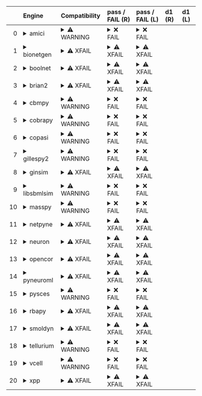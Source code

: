 |    | Engine                                                                                                                                     | Compatibility                                                                                                                                                                                                                                      | pass / FAIL (R)                                                                                                                                                                                                                                                                                                                                                                                                                                                                                                                                                                                                                                                                                                                                                                                                                                             | pass / FAIL (L)                                                                                                                                                                                                                                                                                                                                                                                                                                                                                                                                                              | d1 (R)   | d1 (L)   |
|---:|:-------------------------------------------------------------------------------------------------------------------------------------------|:---------------------------------------------------------------------------------------------------------------------------------------------------------------------------------------------------------------------------------------------------|:------------------------------------------------------------------------------------------------------------------------------------------------------------------------------------------------------------------------------------------------------------------------------------------------------------------------------------------------------------------------------------------------------------------------------------------------------------------------------------------------------------------------------------------------------------------------------------------------------------------------------------------------------------------------------------------------------------------------------------------------------------------------------------------------------------------------------------------------------------|:-----------------------------------------------------------------------------------------------------------------------------------------------------------------------------------------------------------------------------------------------------------------------------------------------------------------------------------------------------------------------------------------------------------------------------------------------------------------------------------------------------------------------------------------------------------------------------|:---------|:---------|
|  0 | <details><summary>amici</summary>https://docs.biosimulators.org/Biosimulators_AMICI/<br></details>                                         | <details><summary>&#9888; WARNING</summary>The file extensions of the input files are '('xml', 'xml')'. These may be compatible with amici. ['SBML', 'SED-ML'] are compatible with amici</details>                                                 | <details><summary>&#10060; FAIL</summary><a href="https://api.biosimulations.org/runs/6728b7265a60072d20f48b96">view</a><br><a href="https://api.biosimulations.org/results/6728b7265a60072d20f48b96/download">download</a><br><a href="https://api.biosimulations.org/logs/6728b7265a60072d20f48b96?includeOutput=true">logs</a><br><br>ERROR MESSAGE:<br>`/root/archive.omex` is not a valid COMBINE/OMEX archive.<br>  - The SED-ML file at location `./tmp267694` is invalid.<br>    - Data generator `OBJF_1` is invalid.<br>      - Variable `OBJF` is invalid.<br>        - One or more namespaces required for target `/sbml:sbml/sbml:model/fbc:listOfObjectives/fbc:objective[@fbc:id='OBJF']` are not defined. Only the following namespaces are defined for the target: `sbml`.<br><br>ERROR TYPE:<br>ValueError</details>                      | <details><summary>&#10060; FAIL</summary>ERROR MESSAGE:<br>`/root/in/01186-sbml-l3v2-sedml.omex` is not a valid COMBINE/OMEX archive.<br>  - The SED-ML file at location `./tmp640928` is invalid.<br>    - Data generator `OBJF_1` is invalid.<br>      - Variable `OBJF` is invalid.<br>        - One or more namespaces required for target `/sbml:sbml/sbml:model/fbc:listOfObjectives/fbc:objective[@fbc:id='OBJF']` are not defined. Only the following namespaces are defined for the target: `sbml`.<br><br>ERROR TYPE:<br>ValueError</details>                      |          |          |
|  1 | <details><summary>bionetgen</summary>https://docs.biosimulators.org/Biosimulators_BioNetGen/<br></details>                                 | <details><summary>&#9888; XFAIL</summary>EXPECTED FAIL<br><br>The file extensions of the input files are '('xml', 'xml')'. These may be compatible with bionetgen. ['BNGL', 'SED-ML'] are compatible with bionetgen</details>                      | <details><summary>&#9888; XFAIL</summary>EXPECTED FAIL<br><br><a href="https://api.biosimulations.org/runs/6728b72b0d09353e8f0f8a8c">view</a><br><a href="https://api.biosimulations.org/results/6728b72b0d09353e8f0f8a8c/download">download</a><br><a href="https://api.biosimulations.org/logs/6728b72b0d09353e8f0f8a8c?includeOutput=true">logs</a><br><br>ERROR MESSAGE:<br>`/root/archive.omex` is not a valid COMBINE/OMEX archive.<br>  - The SED-ML file at location `./tmp347049` is invalid.<br>    - Data generator `OBJF_1` is invalid.<br>      - Variable `OBJF` is invalid.<br>        - One or more namespaces required for target `/sbml:sbml/sbml:model/fbc:listOfObjectives/fbc:objective[@fbc:id='OBJF']` are not defined. Only the following namespaces are defined for the target: `sbml`.<br><br>ERROR TYPE:<br>ValueError</details> | <details><summary>&#9888; XFAIL</summary>EXPECTED FAIL<br><br>ERROR MESSAGE:<br>`/root/in/01186-sbml-l3v2-sedml.omex` is not a valid COMBINE/OMEX archive.<br>  - The SED-ML file at location `./tmp46347` is invalid.<br>    - Data generator `OBJF_1` is invalid.<br>      - Variable `OBJF` is invalid.<br>        - One or more namespaces required for target `/sbml:sbml/sbml:model/fbc:listOfObjectives/fbc:objective[@fbc:id='OBJF']` are not defined. Only the following namespaces are defined for the target: `sbml`.<br><br>ERROR TYPE:<br>ValueError</details>  |          |          |
|  2 | <details><summary>boolnet</summary>https://docs.biosimulators.org/Biosimulators_BoolNet/<br></details>                                     | <details><summary>&#9888; XFAIL</summary>EXPECTED FAIL<br><br>The file extensions of the input files are '('xml', 'xml')'. These may be compatible with boolnet. ['SBML-qual', 'SED-ML'] are compatible with boolnet</details>                     | <details><summary>&#9888; XFAIL</summary>EXPECTED FAIL<br><br><a href="https://api.biosimulations.org/runs/6728b72d5a60072d20f48b99">view</a><br><a href="https://api.biosimulations.org/results/6728b72d5a60072d20f48b99/download">download</a><br><a href="https://api.biosimulations.org/logs/6728b72d5a60072d20f48b99?includeOutput=true">logs</a><br><br>ERROR MESSAGE:<br>`/root/archive.omex` is not a valid COMBINE/OMEX archive.<br>  - The SED-ML file at location `./tmp838310` is invalid.<br>    - Data generator `OBJF_1` is invalid.<br>      - Variable `OBJF` is invalid.<br>        - One or more namespaces required for target `/sbml:sbml/sbml:model/fbc:listOfObjectives/fbc:objective[@fbc:id='OBJF']` are not defined. Only the following namespaces are defined for the target: `sbml`.<br><br>ERROR TYPE:<br>ValueError</details> | <details><summary>&#9888; XFAIL</summary>EXPECTED FAIL<br><br>ERROR MESSAGE:<br>`/root/in/01186-sbml-l3v2-sedml.omex` is not a valid COMBINE/OMEX archive.<br>  - The SED-ML file at location `./tmp433696` is invalid.<br>    - Data generator `OBJF_1` is invalid.<br>      - Variable `OBJF` is invalid.<br>        - One or more namespaces required for target `/sbml:sbml/sbml:model/fbc:listOfObjectives/fbc:objective[@fbc:id='OBJF']` are not defined. Only the following namespaces are defined for the target: `sbml`.<br><br>ERROR TYPE:<br>ValueError</details> |          |          |
|  3 | <details><summary>brian2</summary>https://docs.biosimulators.org/Biosimulators_pyNeuroML/<br></details>                                    | <details><summary>&#9888; XFAIL</summary>EXPECTED FAIL<br><br>The file extensions of the input files are '('xml', 'xml')'. These may be compatible with brian2. ['NeuroML', 'SED-ML', 'LEMS', 'SED-ML'] are compatible with brian2</details>       | <details><summary>&#9888; XFAIL</summary>EXPECTED FAIL<br><br><a href="https://api.biosimulations.org/runs/6728b72a0d09353e8f0f8a88">view</a><br><a href="https://api.biosimulations.org/results/6728b72a0d09353e8f0f8a88/download">download</a><br><a href="https://api.biosimulations.org/logs/6728b72a0d09353e8f0f8a88?includeOutput=true">logs</a><br><br>ERROR MESSAGE:<br>No module named 'libsbml'<br><br>ERROR TYPE:<br>ModuleNotFoundError</details>                                                                                                                                                                                                                                                                                                                                                                                               | <details><summary>&#9888; XFAIL</summary>EXPECTED FAIL<br><br>ERROR MESSAGE:<br>No module named 'libsbml'<br><br>ERROR TYPE:<br>ModuleNotFoundError</details>                                                                                                                                                                                                                                                                                                                                                                                                                |          |          |
|  4 | <details><summary>cbmpy</summary>https://docs.biosimulators.org/Biosimulators_CBMPy/<br></details>                                         | <details><summary>&#9888; WARNING</summary>The file extensions of the input files are '('xml', 'xml')'. These may be compatible with cbmpy. ['SBML', 'SED-ML'] are compatible with cbmpy</details>                                                 | <details><summary>&#10060; FAIL</summary><a href="https://api.biosimulations.org/runs/6728b72f5a60072d20f48b9e">view</a><br><a href="https://api.biosimulations.org/results/6728b72f5a60072d20f48b9e/download">download</a><br><a href="https://api.biosimulations.org/logs/6728b72f5a60072d20f48b9e?includeOutput=true">logs</a><br><br>ERROR MESSAGE:<br>`/root/archive.omex` is not a valid COMBINE/OMEX archive.<br>  - The SED-ML file at location `./tmp528257` is invalid.<br>    - Data generator `OBJF_1` is invalid.<br>      - Variable `OBJF` is invalid.<br>        - One or more namespaces required for target `/sbml:sbml/sbml:model/fbc:listOfObjectives/fbc:objective[@fbc:id='OBJF']` are not defined. Only the following namespaces are defined for the target: `sbml`.<br><br>ERROR TYPE:<br>ValueError</details>                      | <details><summary>&#10060; FAIL</summary>ERROR MESSAGE:<br>`/root/in/01186-sbml-l3v2-sedml.omex` is not a valid COMBINE/OMEX archive.<br>  - The SED-ML file at location `./tmp385050` is invalid.<br>    - Data generator `OBJF_1` is invalid.<br>      - Variable `OBJF` is invalid.<br>        - One or more namespaces required for target `/sbml:sbml/sbml:model/fbc:listOfObjectives/fbc:objective[@fbc:id='OBJF']` are not defined. Only the following namespaces are defined for the target: `sbml`.<br><br>ERROR TYPE:<br>ValueError</details>                      |          |          |
|  5 | <details><summary>cobrapy</summary>https://docs.biosimulators.org/Biosimulators_COBRApy/<br>Only allows steady state simulations</details> | <details><summary>&#9888; WARNING</summary>The file extensions of the input files are '('xml', 'xml')'. These may be compatible with cobrapy. ['SBML', 'SED-ML'] are compatible with cobrapy</details>                                             | <details><summary>&#10060; FAIL</summary><a href="https://api.biosimulations.org/runs/6728b730b678b3883bb5df8f">view</a><br><a href="https://api.biosimulations.org/results/6728b730b678b3883bb5df8f/download">download</a><br><a href="https://api.biosimulations.org/logs/6728b730b678b3883bb5df8f?includeOutput=true">logs</a><br><br>ERROR MESSAGE:<br>`/root/archive.omex` is not a valid COMBINE/OMEX archive.<br>  - The SED-ML file at location `./tmp171288` is invalid.<br>    - Data generator `OBJF_1` is invalid.<br>      - Variable `OBJF` is invalid.<br>        - One or more namespaces required for target `/sbml:sbml/sbml:model/fbc:listOfObjectives/fbc:objective[@fbc:id='OBJF']` are not defined. Only the following namespaces are defined for the target: `sbml`.<br><br>ERROR TYPE:<br>ValueError</details>                      | <details><summary>&#10060; FAIL</summary>ERROR MESSAGE:<br>`/root/in/01186-sbml-l3v2-sedml.omex` is not a valid COMBINE/OMEX archive.<br>  - The SED-ML file at location `./tmp413781` is invalid.<br>    - Data generator `OBJF_1` is invalid.<br>      - Variable `OBJF` is invalid.<br>        - One or more namespaces required for target `/sbml:sbml/sbml:model/fbc:listOfObjectives/fbc:objective[@fbc:id='OBJF']` are not defined. Only the following namespaces are defined for the target: `sbml`.<br><br>ERROR TYPE:<br>ValueError</details>                      |          |          |
|  6 | <details><summary>copasi</summary>https://docs.biosimulators.org/Biosimulators_COPASI/<br></details>                                       | <details><summary>&#9888; WARNING</summary>The file extensions of the input files are '('xml', 'xml')'. These may be compatible with copasi. ['SBML', 'SED-ML'] are compatible with copasi</details>                                               | <details><summary>&#10060; FAIL</summary><a href="https://api.biosimulations.org/runs/6728b7335a60072d20f48ba3">view</a><br><a href="https://api.biosimulations.org/results/6728b7335a60072d20f48ba3/download">download</a><br><a href="https://api.biosimulations.org/logs/6728b7335a60072d20f48ba3?includeOutput=true">logs</a><br><br>ERROR MESSAGE:<br>`/root/archive.omex` is not a valid COMBINE/OMEX archive.<br>  - The SED-ML file at location `./tmp860188` is invalid.<br>    - Data generator `OBJF_1` is invalid.<br>      - Variable `OBJF` is invalid.<br>        - One or more namespaces required for target `/sbml:sbml/sbml:model/fbc:listOfObjectives/fbc:objective[@fbc:id='OBJF']` are not defined. Only the following namespaces are defined for the target: `sbml`.<br><br>ERROR TYPE:<br>ValueError</details>                      | <details><summary>&#10060; FAIL</summary>ERROR MESSAGE:<br>`/root/in/01186-sbml-l3v2-sedml.omex` is not a valid COMBINE/OMEX archive.<br>  - The SED-ML file at location `./tmp332181` is invalid.<br>    - Data generator `OBJF_1` is invalid.<br>      - Variable `OBJF` is invalid.<br>        - One or more namespaces required for target `/sbml:sbml/sbml:model/fbc:listOfObjectives/fbc:objective[@fbc:id='OBJF']` are not defined. Only the following namespaces are defined for the target: `sbml`.<br><br>ERROR TYPE:<br>ValueError</details>                      |          |          |
|  7 | <details><summary>gillespy2</summary>https://docs.biosimulators.org/Biosimulators_GillesPy2/<br></details>                                 | <details><summary>&#9888; WARNING</summary>The file extensions of the input files are '('xml', 'xml')'. These may be compatible with gillespy2. ['SBML', 'SED-ML'] are compatible with gillespy2</details>                                         | <details><summary>&#10060; FAIL</summary><a href="https://api.biosimulations.org/runs/6728b7350d09353e8f0f8a96">view</a><br><a href="https://api.biosimulations.org/results/6728b7350d09353e8f0f8a96/download">download</a><br><a href="https://api.biosimulations.org/logs/6728b7350d09353e8f0f8a96?includeOutput=true">logs</a><br><br>ERROR MESSAGE:<br>`/root/archive.omex` is not a valid COMBINE/OMEX archive.<br>  - The SED-ML file at location `./tmp595452` is invalid.<br>    - Data generator `OBJF_1` is invalid.<br>      - Variable `OBJF` is invalid.<br>        - One or more namespaces required for target `/sbml:sbml/sbml:model/fbc:listOfObjectives/fbc:objective[@fbc:id='OBJF']` are not defined. Only the following namespaces are defined for the target: `sbml`.<br><br>ERROR TYPE:<br>ValueError</details>                      | <details><summary>&#10060; FAIL</summary>ERROR MESSAGE:<br>`/root/in/01186-sbml-l3v2-sedml.omex` is not a valid COMBINE/OMEX archive.<br>  - The SED-ML file at location `./tmp697896` is invalid.<br>    - Data generator `OBJF_1` is invalid.<br>      - Variable `OBJF` is invalid.<br>        - One or more namespaces required for target `/sbml:sbml/sbml:model/fbc:listOfObjectives/fbc:objective[@fbc:id='OBJF']` are not defined. Only the following namespaces are defined for the target: `sbml`.<br><br>ERROR TYPE:<br>ValueError</details>                      |          |          |
|  8 | <details><summary>ginsim</summary>https://docs.biosimulators.org/Biosimulators_GINsim/<br></details>                                       | <details><summary>&#9888; XFAIL</summary>EXPECTED FAIL<br><br>The file extensions of the input files are '('xml', 'xml')'. These may be compatible with ginsim. ['SBML-qual', 'SED-ML'] are compatible with ginsim</details>                       | <details><summary>&#9888; XFAIL</summary>EXPECTED FAIL<br><br><a href="https://api.biosimulations.org/runs/6728b7365a60072d20f48ba8">view</a><br><a href="https://api.biosimulations.org/results/6728b7365a60072d20f48ba8/download">download</a><br><a href="https://api.biosimulations.org/logs/6728b7365a60072d20f48ba8?includeOutput=true">logs</a><br><br>ERROR MESSAGE:<br>`/root/archive.omex` is not a valid COMBINE/OMEX archive.<br>  - The SED-ML file at location `./tmp956508` is invalid.<br>    - Data generator `OBJF_1` is invalid.<br>      - Variable `OBJF` is invalid.<br>        - One or more namespaces required for target `/sbml:sbml/sbml:model/fbc:listOfObjectives/fbc:objective[@fbc:id='OBJF']` are not defined. Only the following namespaces are defined for the target: `sbml`.<br><br>ERROR TYPE:<br>ValueError</details> | <details><summary>&#9888; XFAIL</summary>EXPECTED FAIL<br><br>ERROR MESSAGE:<br>`/root/in/01186-sbml-l3v2-sedml.omex` is not a valid COMBINE/OMEX archive.<br>  - The SED-ML file at location `./tmp90777` is invalid.<br>    - Data generator `OBJF_1` is invalid.<br>      - Variable `OBJF` is invalid.<br>        - One or more namespaces required for target `/sbml:sbml/sbml:model/fbc:listOfObjectives/fbc:objective[@fbc:id='OBJF']` are not defined. Only the following namespaces are defined for the target: `sbml`.<br><br>ERROR TYPE:<br>ValueError</details>  |          |          |
|  9 | <details><summary>libsbmlsim</summary>https://docs.biosimulators.org/Biosimulators_LibSBMLSim/<br></details>                               | <details><summary>&#9888; WARNING</summary>The file extensions of the input files are '('xml', 'xml')'. These may be compatible with libsbmlsim. ['SBML', 'SED-ML'] are compatible with libsbmlsim</details>                                       | <details><summary>&#10060; FAIL</summary><a href="https://api.biosimulations.org/runs/6728b738b678b3883bb5dfa0">view</a><br><a href="https://api.biosimulations.org/results/6728b738b678b3883bb5dfa0/download">download</a><br><a href="https://api.biosimulations.org/logs/6728b738b678b3883bb5dfa0?includeOutput=true">logs</a><br><br>ERROR MESSAGE:<br>`/root/archive.omex` is not a valid COMBINE/OMEX archive.<br>  - The SED-ML file at location `./tmp385105` is invalid.<br>    - Data generator `OBJF_1` is invalid.<br>      - Variable `OBJF` is invalid.<br>        - One or more namespaces required for target `/sbml:sbml/sbml:model/fbc:listOfObjectives/fbc:objective[@fbc:id='OBJF']` are not defined. Only the following namespaces are defined for the target: `sbml`.<br><br>ERROR TYPE:<br>ValueError</details>                      | <details><summary>&#10060; FAIL</summary>ERROR MESSAGE:<br>`/root/in/01186-sbml-l3v2-sedml.omex` is not a valid COMBINE/OMEX archive.<br>  - The SED-ML file at location `./tmp39181` is invalid.<br>    - Data generator `OBJF_1` is invalid.<br>      - Variable `OBJF` is invalid.<br>        - One or more namespaces required for target `/sbml:sbml/sbml:model/fbc:listOfObjectives/fbc:objective[@fbc:id='OBJF']` are not defined. Only the following namespaces are defined for the target: `sbml`.<br><br>ERROR TYPE:<br>ValueError</details>                       |          |          |
| 10 | <details><summary>masspy</summary>https://docs.biosimulators.org/Biosimulators_MASSpy/<br></details>                                       | <details><summary>&#9888; WARNING</summary>The file extensions of the input files are '('xml', 'xml')'. These may be compatible with masspy. ['SBML', 'SED-ML'] are compatible with masspy</details>                                               | <details><summary>&#10060; FAIL</summary><a href="https://api.biosimulations.org/runs/6728b73ab678b3883bb5dfa5">view</a><br><a href="https://api.biosimulations.org/results/6728b73ab678b3883bb5dfa5/download">download</a><br><a href="https://api.biosimulations.org/logs/6728b73ab678b3883bb5dfa5?includeOutput=true">logs</a><br><br>ERROR MESSAGE:<br>`/root/archive.omex` is not a valid COMBINE/OMEX archive.<br>  - The SED-ML file at location `./tmp581425` is invalid.<br>    - Data generator `OBJF_1` is invalid.<br>      - Variable `OBJF` is invalid.<br>        - One or more namespaces required for target `/sbml:sbml/sbml:model/fbc:listOfObjectives/fbc:objective[@fbc:id='OBJF']` are not defined. Only the following namespaces are defined for the target: `sbml`.<br><br>ERROR TYPE:<br>ValueError</details>                      | <details><summary>&#10060; FAIL</summary>ERROR MESSAGE:<br>`/root/in/01186-sbml-l3v2-sedml.omex` is not a valid COMBINE/OMEX archive.<br>  - The SED-ML file at location `./tmp205834` is invalid.<br>    - Data generator `OBJF_1` is invalid.<br>      - Variable `OBJF` is invalid.<br>        - One or more namespaces required for target `/sbml:sbml/sbml:model/fbc:listOfObjectives/fbc:objective[@fbc:id='OBJF']` are not defined. Only the following namespaces are defined for the target: `sbml`.<br><br>ERROR TYPE:<br>ValueError</details>                      |          |          |
| 11 | <details><summary>netpyne</summary>https://docs.biosimulators.org/Biosimulators_pyNeuroML/<br></details>                                   | <details><summary>&#9888; XFAIL</summary>EXPECTED FAIL<br><br>The file extensions of the input files are '('xml', 'xml')'. These may be compatible with netpyne. ['NeuroML', 'SED-ML', 'LEMS', 'SED-ML'] are compatible with netpyne</details>     | <details><summary>&#9888; XFAIL</summary>EXPECTED FAIL<br><br><a href="https://api.biosimulations.org/runs/6728b73cb678b3883bb5dfb0">view</a><br><a href="https://api.biosimulations.org/results/6728b73cb678b3883bb5dfb0/download">download</a><br><a href="https://api.biosimulations.org/logs/6728b73cb678b3883bb5dfb0?includeOutput=true">logs</a><br><br>ERROR MESSAGE:<br>No module named 'libsbml'<br><br>ERROR TYPE:<br>ModuleNotFoundError</details>                                                                                                                                                                                                                                                                                                                                                                                               | <details><summary>&#9888; XFAIL</summary>EXPECTED FAIL<br><br>ERROR MESSAGE:<br>No module named 'libsbml'<br><br>ERROR TYPE:<br>ModuleNotFoundError</details>                                                                                                                                                                                                                                                                                                                                                                                                                |          |          |
| 12 | <details><summary>neuron</summary>https://docs.biosimulators.org/Biosimulators_pyNeuroML/<br></details>                                    | <details><summary>&#9888; XFAIL</summary>EXPECTED FAIL<br><br>The file extensions of the input files are '('xml', 'xml')'. These may be compatible with neuron. ['NeuroML', 'SED-ML', 'LEMS', 'SED-ML'] are compatible with neuron</details>       | <details><summary>&#9888; XFAIL</summary>EXPECTED FAIL<br><br><a href="https://api.biosimulations.org/runs/6728b73d5a60072d20f48be0">view</a><br><a href="https://api.biosimulations.org/results/6728b73d5a60072d20f48be0/download">download</a><br><a href="https://api.biosimulations.org/logs/6728b73d5a60072d20f48be0?includeOutput=true">logs</a><br><br>ERROR MESSAGE:<br>No module named 'libsbml'<br><br>ERROR TYPE:<br>ModuleNotFoundError</details>                                                                                                                                                                                                                                                                                                                                                                                               | <details><summary>&#9888; XFAIL</summary>EXPECTED FAIL<br><br>ERROR MESSAGE:<br>No module named 'libsbml'<br><br>ERROR TYPE:<br>ModuleNotFoundError</details>                                                                                                                                                                                                                                                                                                                                                                                                                |          |          |
| 13 | <details><summary>opencor</summary>https://docs.biosimulators.org/Biosimulators_OpenCOR/<br></details>                                     | <details><summary>&#9888; XFAIL</summary>EXPECTED FAIL<br><br>The file extensions of the input files are '('xml', 'xml')'. These may be compatible with opencor. ['CellML', 'SED-ML'] are compatible with opencor</details>                        | <details><summary>&#9888; XFAIL</summary>EXPECTED FAIL<br><br><a href="https://api.biosimulations.org/runs/6728b73fb678b3883bb5dfcb">view</a><br><a href="https://api.biosimulations.org/results/6728b73fb678b3883bb5dfcb/download">download</a><br><a href="https://api.biosimulations.org/logs/6728b73fb678b3883bb5dfcb?includeOutput=true">logs</a><br><br>ERROR MESSAGE:<br>No module named 'libsbml'<br><br>ERROR TYPE:<br>ModuleNotFoundError</details>                                                                                                                                                                                                                                                                                                                                                                                               | <details><summary>&#9888; XFAIL</summary>EXPECTED FAIL<br><br>ERROR MESSAGE:<br>No module named 'libsbml'<br><br>ERROR TYPE:<br>ModuleNotFoundError</details>                                                                                                                                                                                                                                                                                                                                                                                                                |          |          |
| 14 | <details><summary>pyneuroml</summary>https://docs.biosimulators.org/Biosimulators_pyNeuroML/<br></details>                                 | <details><summary>&#9888; XFAIL</summary>EXPECTED FAIL<br><br>The file extensions of the input files are '('xml', 'xml')'. These may be compatible with pyneuroml. ['NeuroML', 'SED-ML', 'LEMS', 'SED-ML'] are compatible with pyneuroml</details> | <details><summary>&#9888; XFAIL</summary>EXPECTED FAIL<br><br><a href="https://api.biosimulations.org/runs/6728b7415a60072d20f48bfc">view</a><br><a href="https://api.biosimulations.org/results/6728b7415a60072d20f48bfc/download">download</a><br><a href="https://api.biosimulations.org/logs/6728b7415a60072d20f48bfc?includeOutput=true">logs</a><br><br>ERROR MESSAGE:<br>No module named 'libsbml'<br><br>ERROR TYPE:<br>ModuleNotFoundError</details>                                                                                                                                                                                                                                                                                                                                                                                               | <details><summary>&#9888; XFAIL</summary>EXPECTED FAIL<br><br>ERROR MESSAGE:<br>No module named 'libsbml'<br><br>ERROR TYPE:<br>ModuleNotFoundError</details>                                                                                                                                                                                                                                                                                                                                                                                                                |          |          |
| 15 | <details><summary>pysces</summary>https://docs.biosimulators.org/Biosimulators_PySCeS/<br></details>                                       | <details><summary>&#9888; WARNING</summary>The file extensions of the input files are '('xml', 'xml')'. These may be compatible with pysces. ['SBML', 'SED-ML'] are compatible with pysces</details>                                               | <details><summary>&#10060; FAIL</summary><a href="https://api.biosimulations.org/runs/6728b7435a60072d20f48c09">view</a><br><a href="https://api.biosimulations.org/results/6728b7435a60072d20f48c09/download">download</a><br><a href="https://api.biosimulations.org/logs/6728b7435a60072d20f48c09?includeOutput=true">logs</a><br><br>ERROR MESSAGE:<br>`/root/archive.omex` is not a valid COMBINE/OMEX archive.<br>  - The SED-ML file at location `./tmp956852` is invalid.<br>    - Data generator `OBJF_1` is invalid.<br>      - Variable `OBJF` is invalid.<br>        - One or more namespaces required for target `/sbml:sbml/sbml:model/fbc:listOfObjectives/fbc:objective[@fbc:id='OBJF']` are not defined. Only the following namespaces are defined for the target: `sbml`.<br><br>ERROR TYPE:<br>ValueError</details>                      | <details><summary>&#10060; FAIL</summary>ERROR MESSAGE:<br>`/root/in/01186-sbml-l3v2-sedml.omex` is not a valid COMBINE/OMEX archive.<br>  - The SED-ML file at location `./tmp186426` is invalid.<br>    - Data generator `OBJF_1` is invalid.<br>      - Variable `OBJF` is invalid.<br>        - One or more namespaces required for target `/sbml:sbml/sbml:model/fbc:listOfObjectives/fbc:objective[@fbc:id='OBJF']` are not defined. Only the following namespaces are defined for the target: `sbml`.<br><br>ERROR TYPE:<br>ValueError</details>                      |          |          |
| 16 | <details><summary>rbapy</summary>https://docs.biosimulators.org/Biosimulators_RBApy/<br></details>                                         | <details><summary>&#9888; XFAIL</summary>EXPECTED FAIL<br><br>The file extensions of the input files are '('xml', 'xml')'. These may be compatible with rbapy. ['RBApy', 'SED-ML'] are compatible with rbapy</details>                             | <details><summary>&#9888; XFAIL</summary>EXPECTED FAIL<br><br><a href="https://api.biosimulations.org/runs/6728b744b678b3883bb5dfe8">view</a><br><a href="https://api.biosimulations.org/results/6728b744b678b3883bb5dfe8/download">download</a><br><a href="https://api.biosimulations.org/logs/6728b744b678b3883bb5dfe8?includeOutput=true">logs</a><br><br>ERROR MESSAGE:<br>`/root/archive.omex` is not a valid COMBINE/OMEX archive.<br>  - The SED-ML file at location `./tmp868261` is invalid.<br>    - Data generator `OBJF_1` is invalid.<br>      - Variable `OBJF` is invalid.<br>        - One or more namespaces required for target `/sbml:sbml/sbml:model/fbc:listOfObjectives/fbc:objective[@fbc:id='OBJF']` are not defined. Only the following namespaces are defined for the target: `sbml`.<br><br>ERROR TYPE:<br>ValueError</details> | <details><summary>&#9888; XFAIL</summary>EXPECTED FAIL<br><br>ERROR MESSAGE:<br>`/root/in/01186-sbml-l3v2-sedml.omex` is not a valid COMBINE/OMEX archive.<br>  - The SED-ML file at location `./tmp37134` is invalid.<br>    - Data generator `OBJF_1` is invalid.<br>      - Variable `OBJF` is invalid.<br>        - One or more namespaces required for target `/sbml:sbml/sbml:model/fbc:listOfObjectives/fbc:objective[@fbc:id='OBJF']` are not defined. Only the following namespaces are defined for the target: `sbml`.<br><br>ERROR TYPE:<br>ValueError</details>  |          |          |
| 17 | <details><summary>smoldyn</summary>https://smoldyn.readthedocs.io/en/latest/python/api.html#sed-ml-combine-biosimulators-api<br></details> | <details><summary>&#9888; XFAIL</summary>EXPECTED FAIL<br><br>The file extensions of the input files are '('xml', 'xml')'. These may be compatible with smoldyn. ['Smoldyn', 'SED-ML'] are compatible with smoldyn</details>                       | <details><summary>&#9888; XFAIL</summary>EXPECTED FAIL<br><br><a href="https://api.biosimulations.org/runs/6728b746b678b3883bb5dfee">view</a><br><a href="https://api.biosimulations.org/results/6728b746b678b3883bb5dfee/download">download</a><br><a href="https://api.biosimulations.org/logs/6728b746b678b3883bb5dfee?includeOutput=true">logs</a><br><br>ERROR MESSAGE:<br>No module named 'libsbml'<br><br>ERROR TYPE:<br>ModuleNotFoundError</details>                                                                                                                                                                                                                                                                                                                                                                                               | <details><summary>&#9888; XFAIL</summary>EXPECTED FAIL<br><br>ERROR MESSAGE:<br>Error unknown. The log.yml containing error information was not found.<br><br></details>                                                                                                                                                                                                                                                                                                                                                                                                     |          |          |
| 18 | <details><summary>tellurium</summary>https://docs.biosimulators.org/Biosimulators_tellurium/<br></details>                                 | <details><summary>&#9888; WARNING</summary>The file extensions of the input files are '('xml', 'xml')'. These may be compatible with tellurium. ['SBML', 'SED-ML'] are compatible with tellurium</details>                                         | <details><summary>&#10060; FAIL</summary><a href="https://api.biosimulations.org/runs/6728b7480d09353e8f0f8b0e">view</a><br><a href="https://api.biosimulations.org/results/6728b7480d09353e8f0f8b0e/download">download</a><br><a href="https://api.biosimulations.org/logs/6728b7480d09353e8f0f8b0e?includeOutput=true">logs</a><br><br>ERROR MESSAGE:<br>`/root/archive.omex` is not a valid COMBINE/OMEX archive.<br>  - The SED-ML file at location `./tmp399285` is invalid.<br>    - Data generator `OBJF_1` is invalid.<br>      - Variable `OBJF` is invalid.<br>        - One or more namespaces required for target `/sbml:sbml/sbml:model/fbc:listOfObjectives/fbc:objective[@fbc:id='OBJF']` are not defined. Only the following namespaces are defined for the target: `sbml`.<br><br>ERROR TYPE:<br>ValueError</details>                      | <details><summary>&#10060; FAIL</summary>ERROR MESSAGE:<br>`/root/in/01186-sbml-l3v2-sedml.omex` is not a valid COMBINE/OMEX archive.<br>  - The SED-ML file at location `./tmp453545` is invalid.<br>    - Data generator `OBJF_1` is invalid.<br>      - Variable `OBJF` is invalid.<br>        - One or more namespaces required for target `/sbml:sbml/sbml:model/fbc:listOfObjectives/fbc:objective[@fbc:id='OBJF']` are not defined. Only the following namespaces are defined for the target: `sbml`.<br><br>ERROR TYPE:<br>ValueError</details>                      |          |          |
| 19 | <details><summary>vcell</summary>https://github.com/virtualcell/vcell<br></details>                                                        | <details><summary>&#9888; WARNING</summary>The file extensions of the input files are '('xml', 'xml')'. These may be compatible with vcell. ['SBML', 'SED-ML', 'BNGL', 'SED-ML'] are compatible with vcell</details>                               | <details><summary>&#10060; FAIL</summary><a href="https://api.biosimulations.org/runs/6728b74cb678b3883bb5e023">view</a><br><a href="https://api.biosimulations.org/results/6728b74cb678b3883bb5e023/download">download</a><br><a href="https://api.biosimulations.org/logs/6728b74cb678b3883bb5e023?includeOutput=true">logs</a><br><br>ERROR MESSAGE:<br>status: QUEUED<br><br></details>                                                                                                                                                                                                                                                                                                                                                                                                                                                                 | <details><summary>&#10060; FAIL</summary>ERROR MESSAGE:<br>Runtime Exception<br><br></details>                                                                                                                                                                                                                                                                                                                                                                                                                                                                               |          |          |
| 20 | <details><summary>xpp</summary>https://docs.biosimulators.org/Biosimulators_XPP/<br></details>                                             | <details><summary>&#9888; XFAIL</summary>EXPECTED FAIL<br><br>The file extensions of the input files are '('xml', 'xml')'. These may be compatible with xpp. ['XPP', 'SED-ML'] are compatible with xpp</details>                                   | <details><summary>&#9888; XFAIL</summary>EXPECTED FAIL<br><br><a href="https://api.biosimulations.org/runs/6728b74d0d09353e8f0f8b26">view</a><br><a href="https://api.biosimulations.org/results/6728b74d0d09353e8f0f8b26/download">download</a><br><a href="https://api.biosimulations.org/logs/6728b74d0d09353e8f0f8b26?includeOutput=true">logs</a><br><br>ERROR MESSAGE:<br>No module named 'libsbml'<br><br>ERROR TYPE:<br>ModuleNotFoundError</details>                                                                                                                                                                                                                                                                                                                                                                                               | <details><summary>&#9888; XFAIL</summary>EXPECTED FAIL<br><br>ERROR MESSAGE:<br>No module named 'libsbml'<br><br>ERROR TYPE:<br>ModuleNotFoundError</details>                                                                                                                                                                                                                                                                                                                                                                                                                |          |          |